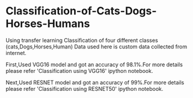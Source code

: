 # Classification-of-Cats-Dogs-Horses-Humans
Using transfer learning Classification of four different classes (cats,Dogs,Horses,Human)
Data used here is custom data collected from internet.

First,Used VGG16 model and got an accuracy of 98.1%.For more details please refer 'Classification using VGG16' ipython notebook.

Next,Used RESNET model and got an accuracy of 99%.For more details please refer 'Classification using RESNET50' ipython notebook.
